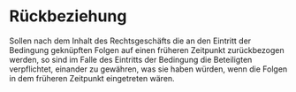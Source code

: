 # Rückbeziehung

Sollen nach dem Inhalt des Rechtsgeschäfts die an den Eintritt der Bedingung geknüpften Folgen auf einen früheren Zeitpunkt zurückbezogen werden, so sind im Falle des Eintritts der Bedingung die Beteiligten verpflichtet, einander zu gewähren, was sie haben würden, wenn die Folgen in dem früheren Zeitpunkt eingetreten wären.